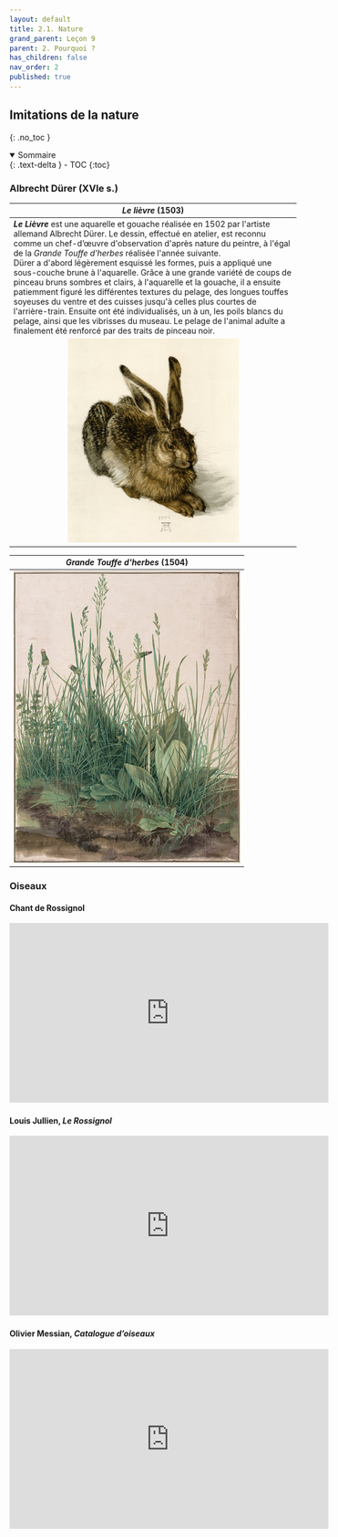 ```yaml
---
layout: default
title: 2.1. Nature
grand_parent: Leçon 9
parent: 2. Pourquoi ?
has_children: false
nav_order: 2
published: true
---
```

## Imitations de la nature
{: .no_toc }

<details open markdown="block">
  <summary>
    Sommaire
  </summary>
  {: .text-delta }
- TOC
{:toc}
</details>

### Albrecht Dürer (XVIe s.)   

| *Le lièvre* (1503) |
|-----------|
| ***Le Lièvre*** est une aquarelle et gouache réalisée en 1502 par l'artiste allemand Albrecht Dürer. Le dessin, effectué en atelier, est reconnu comme un chef-d’œuvre d'observation d'après nature du peintre, à l'égal de la *Grande Touffe d'herbes* réalisée l'année suivante.<br>Dürer a d'abord légèrement esquissé les formes, puis a appliqué une sous-couche brune à l'aquarelle. Grâce à une grande variété de coups de pinceau bruns sombres et clairs, à l'aquarelle et la gouache, il a ensuite patiemment figuré les différentes textures du pelage, des longues touffes soyeuses du ventre et des cuisses jusqu'à celles plus courtes de l'arrière-train. Ensuite ont été individualisés, un à un, les poils blancs du pelage, ainsi que les vibrisses du museau. Le pelage de l'animal adulte a finalement été renforcé par des traits de pinceau noir. |    
| <center><a href="../../assets/img/art/durer-lievre.jpeg" target="_blank"><img src="../../assets/img/art/durer-lievre.jpeg" style="zoom:35%;" /></a></center>     | 

| *Grande Touffe d'herbes* (1504) |
|-----------|
| <center><a href="../../assets/img/art/durer-herbes.jpeg" target="_blank"><img src="../../assets/img/art/durer-herbes.jpeg" style="zoom:50%;" /></a></center>    |

### Oiseaux

#### Chant de Rossignol

<iframe width="560" height="315" src="https://www.youtube.com/embed/fjr6pYSoL_I?si=N-BiGTcsuYCsAO5U" title="YouTube video player" frameborder="0" allow="accelerometer; autoplay; clipboard-write; encrypted-media; gyroscope; picture-in-picture; web-share" referrerpolicy="strict-origin-when-cross-origin" allowfullscreen></iframe>

#### Louis Jullien, *Le Rossignol*

<iframe width="560" height="315" src="https://www.youtube.com/embed/0PBIV5Wc-no?si=t8njRsFZF_x4PzTe" title="YouTube video player" frameborder="0" allow="accelerometer; autoplay; clipboard-write; encrypted-media; gyroscope; picture-in-picture; web-share" referrerpolicy="strict-origin-when-cross-origin" allowfullscreen></iframe>

#### Olivier Messian, *Catalogue d’oiseaux*

<iframe width="560" height="315" src="https://www.youtube.com/embed/biJCU8jK3x4?si=ci5ap43jmJ-w6Fjh" title="YouTube video player" frameborder="0" allow="accelerometer; autoplay; clipboard-write; encrypted-media; gyroscope; picture-in-picture; web-share" referrerpolicy="strict-origin-when-cross-origin" allowfullscreen></iframe>